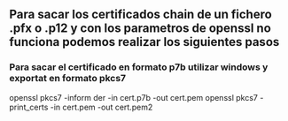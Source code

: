 
## Para sacar los certificados chain de un fichero .pfx o .p12 y con los parametros de openssl no funciona podemos realizar los siguientes pasos

### Para sacar el certificado en formato p7b utilizar windows y exportat en formato pkcs7

openssl pkcs7 -inform der -in cert.p7b  -out cert.pem
openssl pkcs7 -print_certs -in cert.pem  -out cert.pem2
